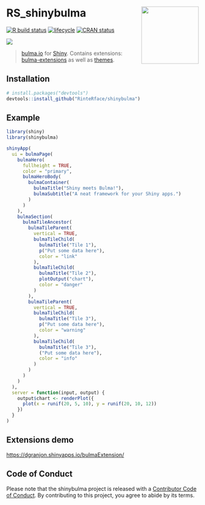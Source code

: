 # RS_shinybulma <img src="http://rinterface.com/inst/images/shinybulma.svg" width="150px" align="right"/>

[![R build status](https://github.com/RinteRface/shinybulma/workflows/R-CMD-check/badge.svg)](https://github.com/RinteRface/shinybulma/actions)
[![lifecycle](https://img.shields.io/badge/lifecycle-maturing-ff69b4.svg)](https://www.tidyverse.org/lifecycle/#maturing)
[![CRAN status](https://www.r-pkg.org/badges/version/shinybulma)](https://cran.r-project.org/package=shinybulma)

![](https://bulma.io/images/made-with-bulma.png)

> [bulma.io](https://bulma.io) for [Shiny](https://shiny.rstudio.com/). Contains extensions: [bulma-extensions](https://wikiki.github.io) as well as [themes](https://jenil.github.io/bulmaswatch/).

## Installation

``` r
# install.packages("devtools")
devtools::install_github("RinteRface/shinybulma")
```

## Example

``` r
library(shiny)
library(shinybulma)

shinyApp(
  ui = bulmaPage(
    bulmaHero(
      fullheight = TRUE,
      color = "primary",
      bulmaHeroBody(
        bulmaContainer(
          bulmaTitle("Shiny meets Bulma!"),
          bulmaSubtitle("A neat framework for your Shiny apps.")
        )
      )
    ),
    bulmaSection(
      bulmaTileAncestor(
        bulmaTileParent(
          vertical = TRUE,
          bulmaTileChild(
            bulmaTitle("Tile 1"),
            p("Put some data here"),
            color = "link"
          ),
          bulmaTileChild(
            bulmaTitle("Tile 2"),
            plotOutput("chart"),
            color = "danger"
          )
        ),
        bulmaTileParent(
          vertical = TRUE,
          bulmaTileChild(
            bulmaTitle("Tile 3"),
            p("Put some data here"),
            color = "warning"
          ),
          bulmaTileChild(
            bulmaTitle("Tile 3"),
            ("Put some data here"),
            color = "info"
          )
        )
      )
    )
  ),
  server = function(input, output) {
    output$chart <- renderPlot({
      plot(x = runif(20, 5, 10), y = runif(20, 10, 12))
    })
  }
)
```

## Extensions demo

https://dgranjon.shinyapps.io/bulmaExtension/


## Code of Conduct
  
  Please note that the shinybulma project is released with a [Contributor Code of Conduct](https://contributor-covenant.org/version/2/0/CODE_OF_CONDUCT.html). By contributing to this project, you agree to abide by its terms.